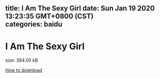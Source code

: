 
title: I Am The Sexy Girl
date: Sun Jan 19 2020 13:23:35 GMT+0800 (CST)    
categories: baidu
---

# I Am The Sexy Girl
size: 384.00 kB
 
 

[How to download](https://bpcam.bemobtrk.com/go/2ceec3aa-1ca2-46d6-b9ff-aaa5c184517c?jno=42)
